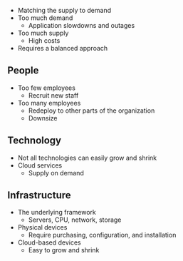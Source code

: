 - Matching the supply to demand
- Too much demand
	- Application slowdowns and outages
- Too much supply
	- High costs
- Requires a balanced approach
## People
- Too few employees
	- Recruit new staff
- Too many employees
	- Redeploy to other parts of the organization
	- Downsize
## Technology
- Not all technologies can easily grow and shrink
- Cloud services
	- Supply on demand
## Infrastructure
- The underlying framework 
	- Servers, CPU, network, storage
- Physical devices
	- Require purchasing, configuration, and installation
- Cloud-based devices
	- Easy to grow and shrink